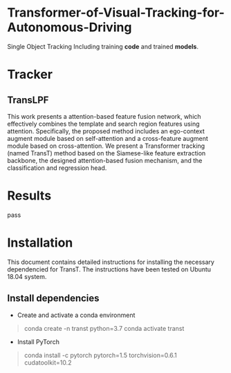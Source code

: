 # Transformer-of-Visual-Tracking-for-Autonomous-Driving
Single Object Tracking
Including training **code** and trained **models**.

# Tracker
## TransLPF
This work presents a attention-based feature fusion network, which effectively combines the template and search region features using attention. Specifically, the proposed method includes an ego-context augment module based on self-attention and a cross-feature augment module based on cross-attention. We present a Transformer tracking (named TransT) method based on the Siamese-like feature extraction backbone, the designed attention-based fusion mechanism, and the classification and regression head.

# Results
pass

# Installation
This document contains detailed instructions for installing the necessary dependencied for TransT. The instructions have been tested on Ubuntu 18.04 system.

## Install dependencies

- Create and activate a conda environment

> conda create -n transt python=3.7
> conda activate transt

- Install PyTorch
> conda install -c pytorch pytorch=1.5 torchvision=0.6.1 cudatoolkit=10.2




